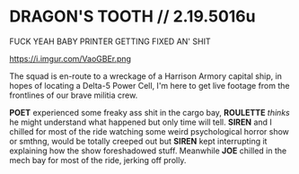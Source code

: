 # DRAGON'S TOOTH // 2.19.5016u
FUCK YEAH BABY PRINTER GETTING FIXED AN' SHIT

https://i.imgur.com/VaoGBEr.png

The squad is en-route to a wreckage of a Harrison Armory capital ship, in hopes of locating a Delta-5 Power Cell, I'm here to get live footage from the frontlines of our brave militia crew.

**POET** experienced some freaky ass shit in the cargo bay, **ROULETTE** *thinks* he might understand what happened but only time will tell.
**SIREN** and I chilled for most of the ride watching some weird psychological horror show or smthng, would be totally creeped out but **SIREN** kept interrupting it explaining how the show foreshadowed stuff.
Meanwhile **JOE** chilled in the mech bay for most of the ride, jerking off prolly.